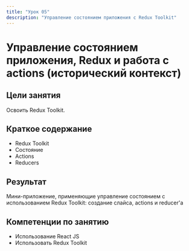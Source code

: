 ```yaml
---
title: "Урок 05"
description: "Управление состоянием приложения с Redux Toolkit"
---
```


# Управление состоянием приложения, Redux и работа с actions (исторический контекст)

<!-- s -->

## Цели занятия

Освоить Redux Toolkit.

<!-- s -->

## Краткое содержание

- Redux Toolkit
- Состояние
- Actions
- Reducers

<!-- s -->

## Результат

Мини-приложение, применяющие управление состоянием с использованием Redux Toolkit: создание слайса, actions и reducer'а

<!-- s -->

## Компетенции по занятию

- Использование React JS
- Использовать Redux Toolkit
